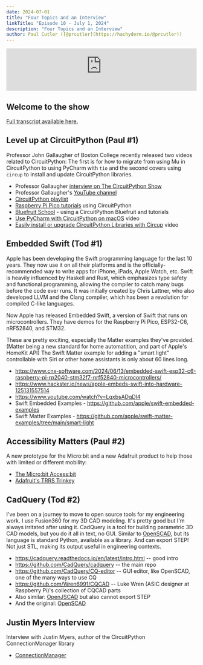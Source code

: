 ```yaml
---
date: 2024-07-01
title: "Four Topics and an Interview"
linkTitle: "Episode 10 - July 1, 2024"
description: "Four Topics and an Interview"
author: Paul Cutler ([@prcutler](https://hachyderm.io/@prcutler))
---
```


<iframe width="100%" height="112" frameborder="0" scrolling="no" style="width: 100%; height: 112px;  overflow: hidden;" src="https://www.circuitpythonshow.com/@thebootloader/episodes/four-topics-and-an-interview/embed/dark"></iframe>

## Welcome to the show

[Full transcript available here.](https://thebootloader.net/blog/2024/07/01/episode-10-transcript)


## Level up at CircuitPython (Paul #1)

Professor John Gallaugher of Boston College recently released two videos related to CircuitPython: The first is for how to migrate from using Mu in CircuitPython to using PyCharm with `tio` and the second covers using `circup` to install and update CircuitPython libraries.

* Professor Gallaugher [interview on The CircuitPython Show](https://www.circuitpythonshow.com/@circuitpythonshow/episodes/john-gallaugher)
* Professor Gallaugher's [YouTube channel](https://www.youtube.com/@profgallaugher/)
* [CircuitPython playlist](https://www.youtube.com/playlist?list=PL9VJ9OpT-IPSsQUWqQcNrVJqy4LhBjPX2)
* [Raspberry Pi Pico tutorials](https://www.youtube.com/playlist?list=PL9VJ9OpT-IPTfjeA45Ab_-9IY1VGnNY0K) using CircuitPython
* [Bluefruit School](https://www.youtube.com/playlist?list=PL9VJ9OpT-IPRm9MhIOvnfNLe7fWYPx6ak) - using a CircuitPython Bluefruit and tutorials
* [Use PyCharm with CircuitPython on macOS](https://www.youtube.com/watch?v=i7jEa2LyJtk) video 
* [Easily install or upgrade CircuitPython Libraries with Circup](https://www.youtube.com/watch?v=R9AArkVi3eE) video 


## Embedded Swift (Tod #1)

Apple has been developing the Swift programming language for the last 10 years.
They now use it on all their platforms and is the officially-recommended way to 
write apps for iPhone, iPads, Apple Watch, etc. 
Swift is heavily influenced by Haskell and Rust, which emphasizes type safety 
and functional programming, allowing the compiler to catch many bugs before 
the code ever runs.  It was initially created by Chris Lattner, who also developed
LLVM and the Clang compiler, which has been a revolution for compiled C-like languages. 

Now Apple has released Embedded Swift, a version of Swift that runs on microcontrollers.
They have demos for the Raspberry Pi Pico, ESP32-C6, nRF52840, and STM32. 

These are pretty exciting, especially the Matter examples they've provided. 
(Matter being a new standard for home automatition, and part of Apple's HomeKit API)
The Swift Matter example for adding a "smart light" controllable with Siri or
other home assistants is only about 60 lines long. 

* https://www.cnx-software.com/2024/06/13/embedded-swift-esp32-c6-raspberry-pi-rp2040-stm32f7-nrf52840-microcontrollers/
* https://www.hackster.io/news/apple-embeds-swift-into-hardware-125131557514
* https://www.youtube.com/watch?v=LqxbsADqDI4
* Swift Embedded Examples - https://github.com/apple/swift-embedded-examples
* Swift Matter Examples - https://github.com/apple/swift-matter-examples/tree/main/smart-light


## Accessibility Matters (Paul #2)

A new prototype for the Micro:bit and a new Adafruit product to help those with limited or different mobility:

* [The Micro:bit Access:bit](https://johnvidler.co.uk/blog/the-accessbit-an-accessibility-addon-for-the-microbit/)
* [Adafruit's TRRS Trinkey](https://learn.adafruit.com/adafruit-trrs-trinkey)


## CadQuery (Tod #2)

I've been on a journey to move to open source tools for my engineering work. 
I use Fusion360 for my 3D CAD modeling.  It's pretty good but I'm always irritated
after using it. 
CadQuery is a tool for building parametric 3D CAD models, but you do it all in text, no GUI.
Similar to [OpenSCAD](https://openscad.org/), but its language is standard Python, available as a library.
And can export STEP! Not just STL, making its output useful in engineering contexts.

* https://cadquery.readthedocs.io/en/latest/intro.html -- good intro
* https://github.com/CadQuery/cadquery -- the main repo
* https://github.com/CadQuery/CQ-editor -- GUI editor, like OpenSCAD, one of the many ways to use CQ
* https://github.com/Wren6991/CQCAD -- Luke Wren (ASIC designer at Raspberry Pi)'s collection of CQCAD parts
* Also similar: [OpenJSCAD](https://github.com/jscad/OpenJSCAD.org) but also cannot export STEP
* And the original: [OpenSCAD](https://openscad.org)

## Justin Myers Interview

Interview with Justin Myers, author of the CircuitPython ConnectionManager library
* [ConnectionManager](https://docs.circuitpython.org/projects/connectionmanager/en/latest/)
